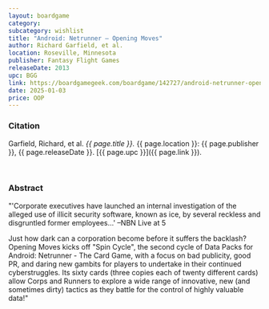 ```yaml
---
layout: boardgame
category:
subcategory: wishlist
title: "Android: Netrunner – Opening Moves"
author: Richard Garfield, et al.
location: Roseville, Minnesota
publisher: Fantasy Flight Games
releaseDate: 2013
upc: BGG
link: https://boardgamegeek.com/boardgame/142727/android-netrunner-opening-moves
date: 2025-01-03
price: OOP
---
```


### Citation

Garfield, Richard, et al. *{{ page.title }}.* {{ page.location }}: {{ page.publisher }}, {{ page.releaseDate }}. [{{ page.upc }}]({{ page.link }}).

<br>


### Abstract

"'Corporate executives have launched an internal investigation of the alleged use of illicit security software, known as ice, by several reckless and disgruntled former employees…' –NBN Live at 5

Just how dark can a corporation become before it suffers the backlash? Opening Moves kicks off "Spin Cycle", the second cycle of Data Packs for Android: Netrunner - The Card Game, with a focus on bad publicity, good PR, and daring new gambits for players to undertake in their continued cyberstruggles. Its sixty cards (three copies each of twenty different cards) allow Corps and Runners to explore a wide range of innovative, new (and sometimes dirty) tactics as they battle for the control of highly valuable data!"
